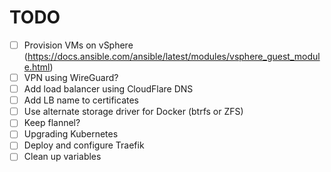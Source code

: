 # TODO

- [ ] Provision VMs on vSphere (https://docs.ansible.com/ansible/latest/modules/vsphere_guest_module.html)
- [ ] VPN using WireGuard?
- [ ] Add load balancer using CloudFlare DNS
- [ ] Add LB name to certificates
- [ ] Use alternate storage driver for Docker (btrfs or ZFS)
- [ ] Keep flannel?
- [ ] Upgrading Kubernetes
- [ ] Deploy and configure Traefik
- [ ] Clean up variables
